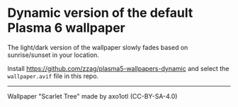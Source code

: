 # Dynamic version of the default Plasma 6 wallpaper

The light/dark version of the wallpaper slowly fades based on sunrise/sunset in your location.

Install https://github.com/zzag/plasma5-wallpapers-dynamic and select the `wallpaper.avif` file in this repo.

______________

Wallpaper "Scarlet Tree" made by axo1otl (CC-BY-SA-4.0)

